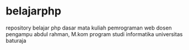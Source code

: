 # belajarphp
repository belajar php dasar mata kuliah pemrograman web dosen pengampu abdul rahman, M.kom program studi informatika universitas baturaja
